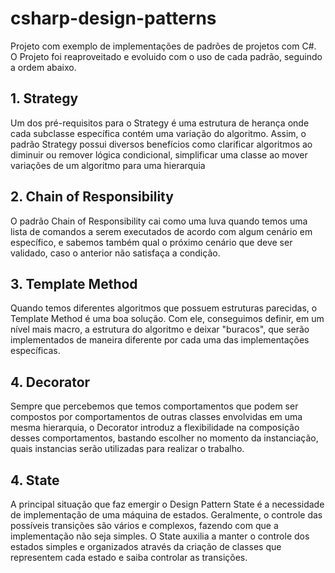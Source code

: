 # csharp-design-patterns
Projeto com exemplo de implementações de padrões de projetos com C#. O Projeto foi reaproveitado e evoluido com o uso de cada padrão, seguindo a ordem abaixo.

## 1. Strategy
Um dos pré-requisitos para o Strategy é uma estrutura de herança onde cada subclasse específica contém uma variação do algoritmo. Assim, o padrão Strategy possui diversos benefícios como clarificar algoritmos ao diminuir ou remover lógica condicional, simplificar uma classe ao mover variações de um algoritmo para uma hierarquia

## 2. Chain of Responsibility
O padrão Chain of Responsibility cai como uma luva quando temos uma lista de comandos a serem executados de acordo com algum cenário em específico, e sabemos também qual o próximo cenário que deve ser validado, caso o anterior não satisfaça a condição.

## 3. Template Method
Quando temos diferentes algoritmos que possuem estruturas parecidas, o Template Method é uma boa solução. Com ele, conseguimos definir, em um nível mais macro, a estrutura do algoritmo e deixar "buracos", que serão implementados de maneira diferente por cada uma das implementações específicas.

## 4. Decorator
Sempre que percebemos que temos comportamentos que podem ser compostos por comportamentos de outras classes envolvidas em uma mesma hierarquia, o Decorator introduz a flexibilidade na composição desses comportamentos, bastando escolher no momento da instanciação, quais instancias serão utilizadas para realizar o trabalho.

## 4. State
A principal situação que faz emergir o Design Pattern State é a necessidade de implementação de uma máquina de estados. Geralmente, o controle das possíveis transições são vários e complexos, fazendo com que a implementação não seja simples. O State auxilia a manter o controle dos estados simples e organizados através da criação de classes que representem cada estado e saiba controlar as transições.